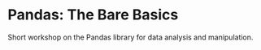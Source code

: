 # Pandas: The Bare Basics

Short workshop on the Pandas library for data analysis and manipulation.
